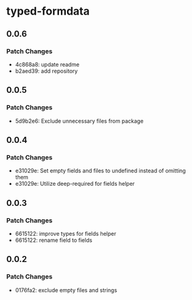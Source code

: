 # typed-formdata

## 0.0.6

### Patch Changes

-   4c868a8: update readme
-   b2aed39: add repository

## 0.0.5

### Patch Changes

-   5d9b2e6: Exclude unnecessary files from package

## 0.0.4

### Patch Changes

-   e31029e: Set empty fields and files to undefined instead of omitting them
-   e31029e: Utilize deep-required for fields helper

## 0.0.3

### Patch Changes

-   6615122: improve types for fields helper
-   6615122: rename field to fields

## 0.0.2

### Patch Changes

-   0176fa2: exclude empty files and strings
